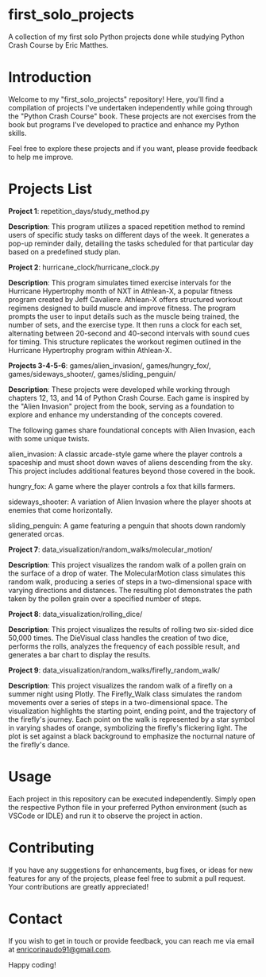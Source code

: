 # first_solo_projects
A collection of my first solo Python projects done while studying Python Crash Course by Eric Matthes.

# Introduction
Welcome to my "first_solo_projects" repository! Here, you'll find a compilation of projects I've undertaken independently while going through the "Python Crash Course" book. These projects are not exercises from the book but programs I've developed to practice and enhance my Python skills.

Feel free to explore these projects and if you want, please provide feedback to help me improve.

# Projects List

**Project 1**: repetition_days/study_method.py

**Description**:
This program utilizes a spaced repetition method to remind users of specific study tasks on different days of the week. It generates a pop-up reminder daily, detailing the tasks scheduled for that particular day based on a predefined study plan.

**Project 2**: hurricane_clock/hurricane_clock.py

**Description**:
This program simulates timed exercise intervals for the Hurricane Hypertrophy month of NXT in Athlean-X, a popular fitness program created by Jeff Cavaliere. Athlean-X offers structured workout regimens designed to build muscle and improve fitness. The program prompts the user to input details such as the muscle being trained, the number of sets, and the exercise type. It then runs a clock for each set, alternating between 20-second and 40-second intervals with sound cues for timing. This structure replicates the workout regimen outlined in the Hurricane Hypertrophy program within Athlean-X.

**Projects 3-4-5-6**: games/alien_invasion/, games/hungry_fox/, games/sideways_shooter/, games/sliding_penguin/

**Description**:
These projects were developed while working through chapters 12, 13, and 14 of Python Crash Course. Each game is inspired by the "Alien Invasion" project from the book, serving as a foundation to explore and enhance my understanding of the concepts covered.

The following games share foundational concepts with Alien Invasion, each with some unique twists.

alien_invasion: A classic arcade-style game where the player controls a spaceship and must shoot down waves of aliens descending from the sky. This project includes additional features beyond those covered in the book.

hungry_fox: A game where the player controls a fox that kills farmers.

sideways_shooter: A variation of Alien Invasion where the player shoots at enemies that come horizontally.

sliding_penguin: A game featuring a penguin that shoots down randomly generated orcas.

**Project 7**: data_visualization/random_walks/molecular_motion/

**Description**:
This project visualizes the random walk of a pollen grain on the surface of a drop of water. The MolecularMotion class simulates this random walk, producing a series of steps in a two-dimensional space with varying directions and distances. The resulting plot demonstrates the path taken by the pollen grain over a specified number of steps.

**Project 8**: data_visualization/rolling_dice/

**Description**:
This project visualizes the results of rolling two six-sided dice 50,000 times. The DieVisual class handles the creation of two dice, performs the rolls, analyzes the frequency of each possible result, and generates a bar chart to display the results.

**Project 9**: data_visualization/random_walks/firefly_random_walk/

**Description**:
This project visualizes the random walk of a firefly on a summer night using Plotly. The Firefly_Walk class simulates the random movements over a series of steps in a two-dimensional space. The visualization highlights the starting point, ending point, and the trajectory of the firefly's journey. Each point on the walk is represented by a star symbol in varying shades of orange, symbolizing the firefly's flickering light. The plot is set against a black background to emphasize the nocturnal nature of the firefly's dance.

# Usage
Each project in this repository can be executed independently. Simply open the respective Python file in your preferred Python environment (such as VSCode or IDLE) and run it to observe the project in action.

# Contributing
If you have any suggestions for enhancements, bug fixes, or ideas for new features for any of the projects, please feel free to submit a pull request. Your contributions are greatly appreciated!

# Contact
If you wish to get in touch or provide feedback, you can reach me via email at enricorinaudo91@gmail.com.

Happy coding!
